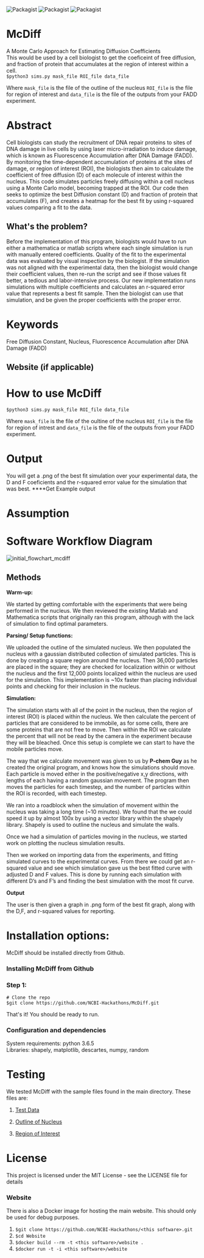 ![Packagist](https://img.shields.io/badge/python-3.6.5-orange.svg)
![Packagist](https://img.shields.io/packagist/l/doctrine/orm.svg)
![Packagist](https://img.shields.io/badge/Hackathon-in--progress-orange.svg)

# McDiff
A Monte Carlo Approach for Estimating Diffusion Coefficients   
This would be used by a cell biologist to get the coeficeint of free diffusion, and fraction of protein that accumulates at the region of interest within a cell.  
`$python3 sims.py mask_file ROI_file data_file`  
  
  Where `mask_file` is the file of the outline of the nucleus `ROI_file` is the file for region of interest and `data_file` is the file of the outputs from your FADD experiment.

# Abstract
Cell biologists can study the recruitment of DNA repair proteins to sites of DNA damage in live cells by using laser micro-irradiation to induce damage, which is known as Fluorescence Accumulation after DNA Damage (FADD). By monitoring the time-dependent accumulation of proteins at the sites of damage, or region of interest (ROI), the biologists then aim to calculate the coefficient of free diffusion (D) of each molecule of interest within the nucleus. This code simulates particles freely diffusing within a cell nucleus using a Monte Carlo model, becoming trapped at the ROI. Our code then seeks to optimize the best Diffusion constant (D) and fraction of protein that accumulates (F), and creates a heatmap for the best fit by using r-squared values comparing a fit to the data.


## What's the problem?
Before the implementation of this program, biologists would have to run either a mathematica or matlab scripts where each single simulation is run with manually entered coefficients. Quality of the fit to the experimental data was evaluated by visual inspection by the biologist. If the simulation was not aligned with the experimental data, then the biologist would change their coefficient values, then re-run the script and see if those values fit better, a tedious and labor-intensive process. Our new implementation runs simulations with multiple coefficients and calculates an r-squared error value that represents a best fit sample. Then the biologist can use that simulation, and be given the proper coefficients with the proper error.

# Keywords
 Free Diffusion Constant, Nucleus, Fluorescence Accumulation after DNA Damage (FADD)  

## Website (if applicable)



# How to use McDiff
`$python3 sims.py mask_file ROI_file data_file` 

  Where `mask_file` is the file of the oultine of the nucleus `ROI_file` is the file for region of intrest and `data_file` is the file of the outputs from your FADD experiment.  
  
# Output
You will get a .png of the best fit simulation over your experimental data, the D and F coeficients and the r-squared error value for the simulation that was best.
****Get Example output

# Assumption

# Software Workflow Diagram

![initial_flowchart_mcdiff](https://user-images.githubusercontent.com/23224399/41737510-beb45eb4-754c-11e8-816c-8720f1ae12e1.png)

## Methods

**Warm-up:**  

We started by getting comfortable with the experiments that were being performed in the nucleus. We then reviewed the existing Matlab and Mathematica scripts that originally ran this program, although with the lack of simulation to find optimal parameters.  

**Parsing/ Setup functions:** 

We uploaded the outline of the simulated nucleus. We then populated the nucleus with a gaussian distributed collection of simulated particles.  This is done by creating a square region around the nucleus. Then 36,000 particles are placed in the square; they are checked for localization within or without the nucleus and the first 12,000 points localized within the nucleus are used for the simulation. This implementation is ~10x faster than placing individual points and checking for their inclusion in the nucleus.   

**Simulation:**  

The simulation starts with all of the point in the nucleus, then the region of interest (ROI) is placed within the nucleus. We then calculate the percent of particles that are considered to be immobile, as for some cells, there are some proteins that are not free to move. Then within the ROI we calculate the percent that will not be read by the camera in the experiment because they will be bleached.  Once this setup is complete we can start to have the mobile particles move.  

The way that we calculate movement was given to us by **P-chem Guy** as he created the original program, and knows how the simulations should move. Each particle is moved either in the positive/negative x,y directions, with lengths of each having a random gaussian movement. 
The program then moves the particles for each timestep, and the number of particles within the ROI is recorded, with each timestep.  

We ran into a roadblock when the simulation of movement within the nucleus was taking a long time (~10 minutes). We found that the we could speed it up by almost 100x by using a vector library within the shapely library. Shapely is used to outline the nucleus and simulate the walls.  

Once we had a simulation of particles moving in the nucleus, we started work on plotting the nucleus simulation results.   

Then we worked on importing data from the experiments, and fitting simulated curves to the experimental curves. From there we could get an r-squared value and see which simulation gave us the best fitted curve with adjusted D and F values. This is done by running each simulation with different D’s and F’s and finding the best simulation with the most fit curve. 

**Output**  

The user is then given a graph in .png form of the best fit graph, along with the D,F, and r-squared values for reporting.

# Installation options:

McDiff should be installed directly from Github.

### Installing McDiff from Github

### Step 1:
```
# Clone the repo
$git clone https://github.com/NCBI-Hackathons/McDiff.git
```

That's it! You should be ready to run.

### Configuration and dependencies
 
System requirements: python 3.6.5  
  Libraries: shapely, matplotlib, descartes, numpy, random


# Testing

We tested McDiff with the sample files found in the main directory. These files are:  
1. [Test Data](https://github.com/NCBI-Hackathons/McDiff/blob/master/test_files/1.31.18_GFPP1_Hela_1min_002.csv "Test Data")    

2. [Outline of Nucleus](https://github.com/NCBI-Hackathons/McDiff/blob/master/test_files/1.31.18_GFPP1_Hela_1min_002NuclMask.txt "Outline of Nucleus")    

3. [Region of Interest](https://github.com/NCBI-Hackathons/McDiff/blob/master/test_files/1.31.18_GFPP1_Hela_1min_002ROI.txt "Region of Intrest")     
 
# License
This project is licensed under the MIT License - see the LICENSE file for details

### Website

There is also a Docker image for hosting the main website. This should only be used for debug purposes.

  1. `$git clone https://github.com/NCBI-Hackathons/<this software>.git`
  2. `$cd Website`
  3. `$docker build --rm -t <this software>/website .`
  4. `$docker run -t -i <this software>/website`
  
